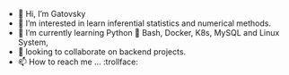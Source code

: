 - 👋 Hi, I’m Gatovsky
- 👀 I’m interested in learn inferential statistics and numerical methods.
- 🌱 I’m currently learning Python 🐍 Bash, Docker, K8s, MySQL and Linux System,
- 💞️ looking to collaborate on backend projects.
- 📫 How to reach me ... :trollface:

<!---
hharieta/hharieta is a ✨ special ✨ repository because I said so
--->
